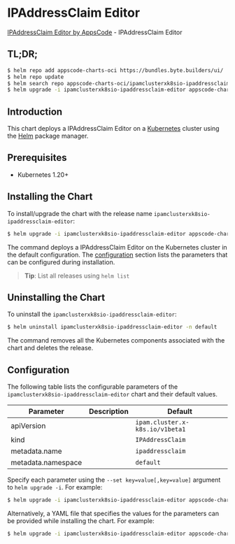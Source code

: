 # IPAddressClaim Editor

[IPAddressClaim Editor by AppsCode](https://appscode.com) - IPAddressClaim Editor

## TL;DR;

```bash
$ helm repo add appscode-charts-oci https://bundles.byte.builders/ui/
$ helm repo update
$ helm search repo appscode-charts-oci/ipamclusterxk8sio-ipaddressclaim-editor --version=v0.6.0
$ helm upgrade -i ipamclusterxk8sio-ipaddressclaim-editor appscode-charts-oci/ipamclusterxk8sio-ipaddressclaim-editor -n default --create-namespace --version=v0.6.0
```

## Introduction

This chart deploys a IPAddressClaim Editor on a [Kubernetes](http://kubernetes.io) cluster using the [Helm](https://helm.sh) package manager.

## Prerequisites

- Kubernetes 1.20+

## Installing the Chart

To install/upgrade the chart with the release name `ipamclusterxk8sio-ipaddressclaim-editor`:

```bash
$ helm upgrade -i ipamclusterxk8sio-ipaddressclaim-editor appscode-charts-oci/ipamclusterxk8sio-ipaddressclaim-editor -n default --create-namespace --version=v0.6.0
```

The command deploys a IPAddressClaim Editor on the Kubernetes cluster in the default configuration. The [configuration](#configuration) section lists the parameters that can be configured during installation.

> **Tip**: List all releases using `helm list`

## Uninstalling the Chart

To uninstall the `ipamclusterxk8sio-ipaddressclaim-editor`:

```bash
$ helm uninstall ipamclusterxk8sio-ipaddressclaim-editor -n default
```

The command removes all the Kubernetes components associated with the chart and deletes the release.

## Configuration

The following table lists the configurable parameters of the `ipamclusterxk8sio-ipaddressclaim-editor` chart and their default values.

|     Parameter      | Description |                  Default                   |
|--------------------|-------------|--------------------------------------------|
| apiVersion         |             | <code>ipam.cluster.x-k8s.io/v1beta1</code> |
| kind               |             | <code>IPAddressClaim</code>                |
| metadata.name      |             | <code>ipaddressclaim</code>                |
| metadata.namespace |             | <code>default</code>                       |


Specify each parameter using the `--set key=value[,key=value]` argument to `helm upgrade -i`. For example:

```bash
$ helm upgrade -i ipamclusterxk8sio-ipaddressclaim-editor appscode-charts-oci/ipamclusterxk8sio-ipaddressclaim-editor -n default --create-namespace --version=v0.6.0 --set apiVersion=ipam.cluster.x-k8s.io/v1beta1
```

Alternatively, a YAML file that specifies the values for the parameters can be provided while
installing the chart. For example:

```bash
$ helm upgrade -i ipamclusterxk8sio-ipaddressclaim-editor appscode-charts-oci/ipamclusterxk8sio-ipaddressclaim-editor -n default --create-namespace --version=v0.6.0 --values values.yaml
```
